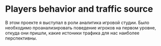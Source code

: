 # Players behavior and traffic source
В этом проекте я выступал в роли аналитика игровой студии. Было необходимо проанализировать поведение игроков на первом уровне, откуда они пришли, какие истоники трафика для нас наиболее перспективны.
